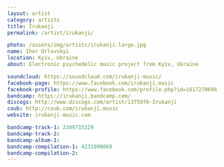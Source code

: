```yaml
---
layout: artist
category: artists
title: Irukanji
permalink: /artist/irukanji/

photo: /assets/img/artists/irukanji-large.jpg
name: Ihor Orlovskyi
location: Kyiv, Ukraine
about: Electronic psychedelic music project from Kyiv, Ukraine

soundcloud: https://soundcloud.com/irukanji-music/
facebook-page: https://www.facebook.com/irukanji.music
facebook-profile: https://www.facebook.com/profile.php?id=1617270694
bandcamp: https://irukanji.bandcamp.com/
discogs: http://www.discogs.com/artist/1375976-Irukanji
coub: http://coub.com/irukanji.music
website: irukanji-music.com

bandcamp-track-1: 2389715229
bandcamp-track-2: 
bandcamp-album-1: 
bandcamp-compilation-1: 4231998669
bandcamp-compilation-2: 
---
```


